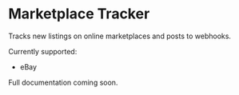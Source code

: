# Marketplace Tracker

Tracks new listings on online marketplaces and posts to webhooks.

Currently supported:

- eBay

Full documentation coming soon.